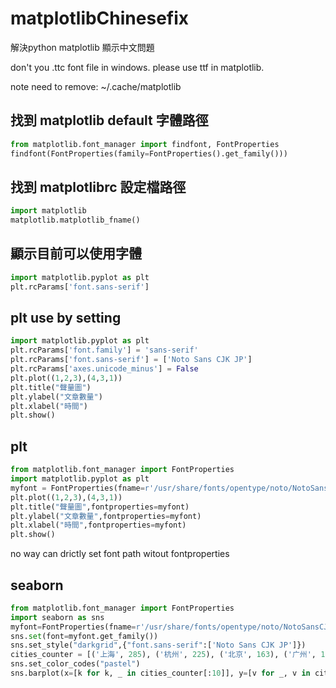 # matplotlibChinesefix
解決python matplotlib 顯示中文問題

don't you .ttc font file in windows. please use ttf in matplotlib.

note need to remove: ~/.cache/matplotlib

## 找到  matplotlib default 字體路徑
```python
from matplotlib.font_manager import findfont, FontProperties  
findfont(FontProperties(family=FontProperties().get_family())) 
```

## 找到 matplotlibrc 設定檔路徑
```python
import matplotlib 
matplotlib.matplotlib_fname()
```

## 顯示目前可以使用字體
```python
import matplotlib.pyplot as plt 
plt.rcParams['font.sans-serif']
```
## plt   use by setting
```python
import matplotlib.pyplot as plt 
plt.rcParams['font.family'] = 'sans-serif'
plt.rcParams['font.sans-serif'] = ['Noto Sans CJK JP']  
plt.rcParams['axes.unicode_minus'] = False 
plt.plot((1,2,3),(4,3,1)) 
plt.title("聲量圖") 
plt.ylabel("文章數量") 
plt.xlabel("時間")  
plt.show()
```

## plt 
```python
from matplotlib.font_manager import FontProperties
import matplotlib.pyplot as plt 
myfont = FontProperties(fname=r'/usr/share/fonts/opentype/noto/NotoSansCJK-Black.ttc')
plt.plot((1,2,3),(4,3,1)) 
plt.title("聲量圖",fontproperties=myfont) 
plt.ylabel("文章數量",fontproperties=myfont) 
plt.xlabel("時間",fontproperties=myfont)  
plt.show()
```

no way can drictly set font path witout fontproperties 

## seaborn
```python
from matplotlib.font_manager import FontProperties
import seaborn as sns
myfont=FontProperties(fname=r'/usr/share/fonts/opentype/noto/NotoSansCJK-Black.ttc',size=14)
sns.set(font=myfont.get_family())
sns.set_style("darkgrid",{"font.sans-serif":['Noto Sans CJK JP']})
cities_counter = [('上海', 285), ('杭州', 225), ('北京', 163), ('广州', 136), ('南京', 130), ('武汉', 124), ('深圳', 88), ('温州', 67), ('苏州', 66), ('宁波', 45)] 
sns.set_color_codes("pastel") 
sns.barplot(x=[k for k, _ in cities_counter[:10]], y=[v for _, v in cities_counter[:10]])
```
